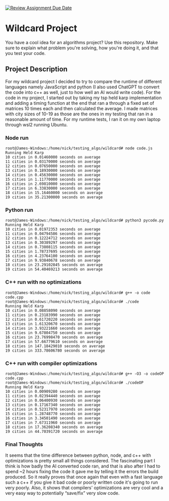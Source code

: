 [![Review Assignment Due Date](https://classroom.github.com/assets/deadline-readme-button-24ddc0f5d75046c5622901739e7c5dd533143b0c8e959d652212380cedb1ea36.svg)](https://classroom.github.com/a/tTztJ7yI)
# Wildcard Project

You have a cool idea for an algorithms project? Use this repository. Make sure
to explain what problem you're solving, how you're doing it, and that you test
your code.


## Project Description
For my wildcard project I decided to try to compare the runtime of different languages namely JavaScript and python (I also used ChatGPT to convert the code into c++ as well, just to how well an AI would write code). For the code in my project, I started out by taking my tsp held karp implementation and adding a timing function at the end that ran a through a fixed set of matrices 10 times each and then calculated the average. I made matrices with city sizes of 10-19 as those are the ones in my testing that ran in a reasonable amount of time. For my runtime tests, I ran it on my own laptop through wsl2 running Ubuntu. 

### Node run
```
root@James-Windows:/home/nick/testing_algo/wildcard# node code.js
Running Held Karp
10 cities in 0.01460000 seconds on average
11 cities in 0.03170000 seconds on average
12 cities in 0.07650000 seconds on average
13 cities in 0.18930000 seconds on average
14 cities in 0.45630000 seconds on average
15 cities in 1.11770000 seconds on average
16 cities in 2.69810000 seconds on average
17 cities in 6.33830000 seconds on average
18 cities in 15.16460000 seconds on average
19 cities in 35.21300000 seconds on average
```

### Python run
```
root@James-Windows:/home/nick/testing_algo/wildcard# python3 pycode.py
Running Held Karp
10 cities in 0.01972353 seconds on average
11 cities in 0.04794586 seconds on average
12 cities in 0.12224712 seconds on average
13 cities in 0.30389297 seconds on average
14 cities in 0.73808115 seconds on average
15 cities in 1.78737695 seconds on average
16 cities in 4.23764100 seconds on average
17 cities in 9.93840678 seconds on average
18 cities in 23.29102845 seconds on average
19 cities in 54.40469213 seconds on average
```

### C++ run with no optimizations
```
root@James-Windows:/home/nick/testing_algo/wildcard# g++ -o code code.cpp
root@James-Windows:/home/nick/testing_algo/wildcard# ./code
Running Held Karp
10 cities in 0.08858090 seconds on average
11 cities in 0.23183990 seconds on average
12 cities in 0.61720220 seconds on average
13 cities in 1.61320670 seconds on average
14 cities in 3.93221660 seconds on average
15 cities in 9.67804750 seconds on average
16 cities in 23.76998470 seconds on average
17 cities in 57.66779610 seconds on average
18 cities in 147.18429010 seconds on average
19 cities in 333.78606780 seconds on average
```

### C++ run with compiler optimizations
```
root@James-Windows:/home/nick/testing_algo/wildcard# g++ -O3 -o codeOP code.cpp
root@James-Windows:/home/nick/testing_algo/wildcard# ./codeOP
Running Held Karp
10 cities in 0.00909280 seconds on average
11 cities in 0.02394440 seconds on average
12 cities in 0.06400930 seconds on average
13 cities in 0.17167340 seconds on average
14 cities in 0.52317970 seconds on average
15 cities in 1.28748770 seconds on average
16 cities in 3.34501490 seconds on average
17 cities in 7.67311960 seconds on average
18 cities in 17.36208340 seconds on average
19 cities in 44.70391720 seconds on average
```

### Final Thoughts
It seems that the time difference between python, node, and c++ with optimizations is pretty small all things considered. The fascinating part I think is how badly the AI converted code ran, and that is also after I had to spend ~2 hours fixing the code it gave me by telling it the errors the build produced. So it really proves that once again that even with a fast language such a c++ if you give it bad code or poorly written code it's going to run very poorly. Also, it shows that compilers' optimizations are very cool and a very easy way to potentially “save/fix” very slow code.
